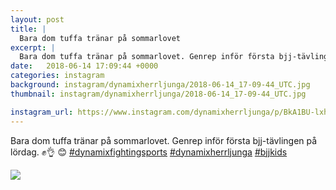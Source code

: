 ```yaml
---
layout: post
title: |
  Bara dom tuffa tränar på sommarlovet
excerpt: |
  Bara dom tuffa tränar på sommarlovet. Genrep inför första bjj-tävlingen på lördag. ✊👌 😊    
date:   2018-06-14 17:09:44 +0000
categories: instagram
background: instagram/dynamixherrljunga/2018-06-14_17-09-44_UTC.jpg
thumbnail: instagram/dynamixherrljunga/2018-06-14_17-09-44_UTC.jpg

instagram_url: https://www.instagram.com/dynamixherrljunga/p/BkA1BU-lxhi
---
```

Bara dom tuffa tränar på sommarlovet. Genrep inför första bjj-tävlingen på lördag. ✊👌 😊 [#dynamixfightingsports](https://www.instagram.com/explore/tags/dynamixfightingsports/)  [#dynamixherrljunga](https://www.instagram.com/explore/tags/dynamixherrljunga/) [#bjjkids](https://www.instagram.com/explore/tags/bjjkids/)



<img src='{{ site.baseurl }}/instagram/dynamixherrljunga/2018-06-14_17-09-44_UTC.jpg' class='img-fluid' />
